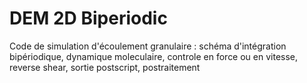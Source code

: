 # DEM 2D Biperiodic
Code de simulation d'écoulement granulaire : schéma d'intégration bipériodique, dynamique moleculaire, controle en force ou en vitesse, reverse shear, sortie postscript, postraitement
